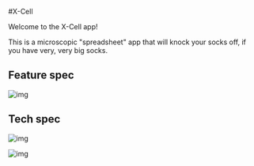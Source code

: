 #X-Cell

Welcome to the X-Cell app!

This is a microscopic "spreadsheet" app that will knock your socks off, if you have very, very big socks.

## Feature spec

![img](i.imgur.com/bOiihOCl.jpg)

## Tech spec

![img](i.imgur.com/FK38VUZh.jpg)

![img](i.imgur.com/9DBgLu3l.jpg)


